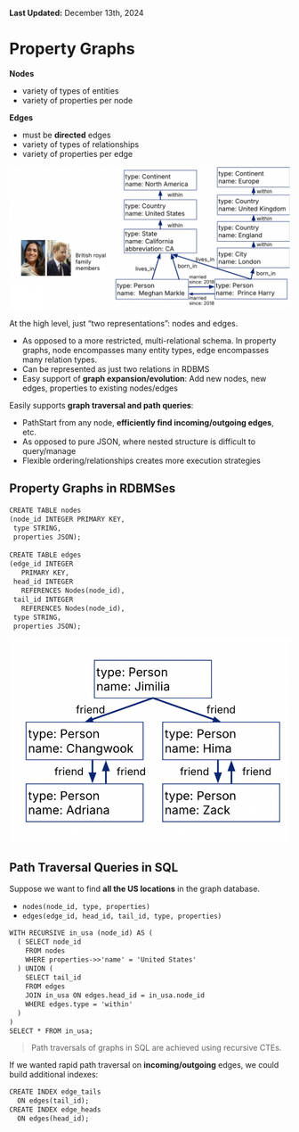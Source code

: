 **Last Updated:** December 13th, 2024

# Property Graphs
**Nodes**
- variety of types of entities
- variety of properties per node

**Edges**
- must be **directed** edges
- variety of types of relationships
- variety of properties per edge

![Property Graph](./property_graph.png)

At the high level, just “two representations”: nodes and edges.
- As opposed to a more restricted, multi-relational schema. In property graphs, node encompasses many entity types, edge encompasses many relation types.
- Can be represented as just two relations in RDBMS
- Easy support of **graph expansion/evolution**: Add new nodes, new edges, properties to existing nodes/edges

Easily supports **graph traversal and path queries**:
- PathStart from any node, **efficiently find incoming/outgoing edges**, etc.
- As opposed to pure JSON, where nested structure is difficult to query/manage
- Flexible ordering/relationships creates more execution strategies

## Property Graphs in RDBMSes
```
CREATE TABLE nodes
(node_id INTEGER PRIMARY KEY,
 type STRING,
 properties JSON);

CREATE TABLE edges 
(edge_id INTEGER
   PRIMARY KEY, 
 head_id INTEGER
   REFERENCES Nodes(node_id), 
 tail_id INTEGER
   REFERENCES Nodes(node_id), 
 type STRING,
 properties JSON);
```
![Property Graph in RDBMSes](./property_graph2.png)

## Path Traversal Queries in SQL
Suppose we want to find **all the US locations** in the graph database.
- `nodes(node_id, type, properties)`
- `edges(edge_id, head_id, tail_id, type, properties)`

```
WITH RECURSIVE in_usa (node_id) AS (
  ( SELECT node_id
    FROM nodes
    WHERE properties->>'name' = 'United States'
  ) UNION (
    SELECT tail_id
    FROM edges
    JOIN in_usa ON edges.head_id = in_usa.node_id
    WHERE edges.type = 'within'
  )
)
SELECT * FROM in_usa;
```
> Path traversals of graphs in SQL are achieved using recursive CTEs.

If we wanted rapid path traversal on **incoming/outgoing** edges, we could build additional indexes:

```
CREATE INDEX edge_tails 
  ON edges(tail_id); 
CREATE INDEX edge_heads 
  ON edges(head_id);
```